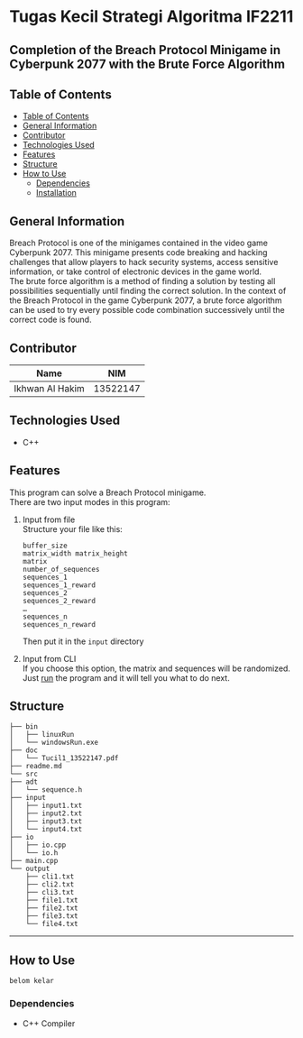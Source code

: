 # Tugas Kecil Strategi Algoritma IF2211
## Completion of the Breach Protocol Minigame in Cyberpunk 2077 with the Brute Force Algorithm
## Table of Contents
  - [Table of Contents](#table-of-contents)
  - [General Information](#general-information)
  - [Contributor](#contributor)
  - [Technologies Used](#technologies-used)
  - [Features](#features)
  - [Structure](#structure)
  - [How to Use](#how-to-use)
    - [Dependencies](#dependencies)
    - [Installation](#installation)

## General Information
Breach Protocol is one of the minigames contained in the video game Cyberpunk 2077. This minigame presents code breaking and hacking challenges that allow players to hack security systems, access sensitive information, or take control of electronic devices in the game world.  
The brute force algorithm is a method of finding a solution by testing all possibilities sequentially until finding the correct solution. In the context of the Breach Protocol in the game Cyberpunk 2077, a brute force algorithm can be used to try every possible code combination successively until the correct code is found.

## Contributor
| Name | NIM |
|---|---|
| Ikhwan Al Hakim | 13522147 |

## Technologies Used
- C++

## Features
This program can solve a Breach Protocol minigame.  
There are two input modes in this program:  

1. Input from file  
Structure your file like this:  
    ```
    buffer_size
    matrix_width matrix_height
    matrix
    number_of_sequences
    sequences_1
    sequences_1_reward
    sequences_2
    sequences_2_reward
    …
    sequences_n
    sequences_n_reward
    ```
    Then put it in the `input` directory  

2. Input from CLI  
If you choose this option, the matrix and sequences will be randomized.  
Just [run](#how-to-use) the program and it will tell you what to do next.

## Structure
```
├── bin
│   ├── linuxRun
│   └── windowsRun.exe
├── doc
│   └── Tucil1_13522147.pdf
├── readme.md
└── src
├── adt
│   └── sequence.h
├── input
│   ├── input1.txt
│   ├── input2.txt
│   ├── input3.txt
│   └── input4.txt
├── io
│   ├── io.cpp
│   └── io.h
├── main.cpp
└── output
    ├── cli1.txt
    ├── cli2.txt
    ├── cli3.txt
    ├── file1.txt
    ├── file2.txt
    ├── file3.txt
    └── file4.txt  
```
---

## How to Use
    belom kelar

### Dependencies
- C++ Compiler
